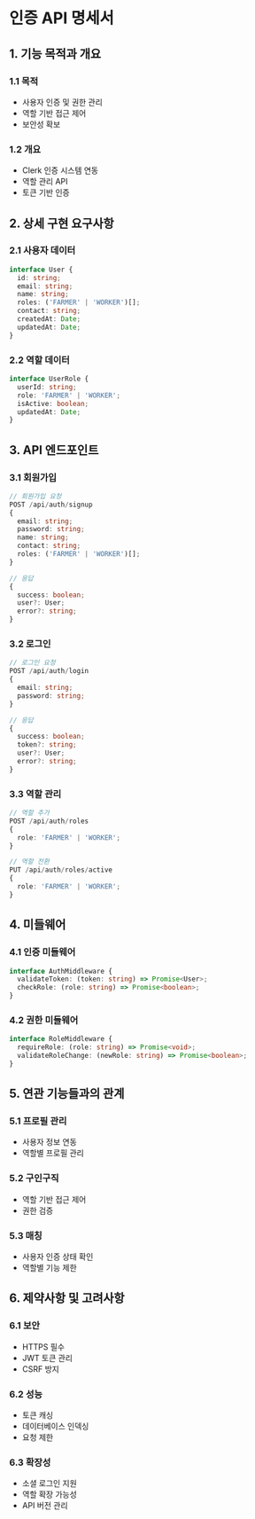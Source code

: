 # 인증 API 명세서

## 1. 기능 목적과 개요
### 1.1 목적
  - 사용자 인증 및 권한 관리
  - 역할 기반 접근 제어
  - 보안성 확보

### 1.2 개요
  - Clerk 인증 시스템 연동
  - 역할 관리 API
  - 토큰 기반 인증

## 2. 상세 구현 요구사항
### 2.1 사용자 데이터
  ```typescript
  interface User {
    id: string;
    email: string;
    name: string;
    roles: ('FARMER' | 'WORKER')[];
    contact: string;
    createdAt: Date;
    updatedAt: Date;
  }
  ```

### 2.2 역할 데이터
  ```typescript
  interface UserRole {
    userId: string;
    role: 'FARMER' | 'WORKER';
    isActive: boolean;
    updatedAt: Date;
  }
  ```

## 3. API 엔드포인트
### 3.1 회원가입
  ```typescript
  // 회원가입 요청
  POST /api/auth/signup
  {
    email: string;
    password: string;
    name: string;
    contact: string;
    roles: ('FARMER' | 'WORKER')[];
  }

  // 응답
  {
    success: boolean;
    user?: User;
    error?: string;
  }
  ```

### 3.2 로그인
  ```typescript
  // 로그인 요청
  POST /api/auth/login
  {
    email: string;
    password: string;
  }

  // 응답
  {
    success: boolean;
    token?: string;
    user?: User;
    error?: string;
  }
  ```

### 3.3 역할 관리
  ```typescript
  // 역할 추가
  POST /api/auth/roles
  {
    role: 'FARMER' | 'WORKER';
  }

  // 역할 전환
  PUT /api/auth/roles/active
  {
    role: 'FARMER' | 'WORKER';
  }
  ```

## 4. 미들웨어
### 4.1 인증 미들웨어
  ```typescript
  interface AuthMiddleware {
    validateToken: (token: string) => Promise<User>;
    checkRole: (role: string) => Promise<boolean>;
  }
  ```

### 4.2 권한 미들웨어
  ```typescript
  interface RoleMiddleware {
    requireRole: (role: string) => Promise<void>;
    validateRoleChange: (newRole: string) => Promise<boolean>;
  }
  ```

## 5. 연관 기능들과의 관계
### 5.1 프로필 관리
  - 사용자 정보 연동
  - 역할별 프로필 관리

### 5.2 구인구직
  - 역할 기반 접근 제어
  - 권한 검증

### 5.3 매칭
  - 사용자 인증 상태 확인
  - 역할별 기능 제한

## 6. 제약사항 및 고려사항
### 6.1 보안
  - HTTPS 필수
  - JWT 토큰 관리
  - CSRF 방지

### 6.2 성능
  - 토큰 캐싱
  - 데이터베이스 인덱싱
  - 요청 제한

### 6.3 확장성
  - 소셜 로그인 지원
  - 역할 확장 가능성
  - API 버전 관리 